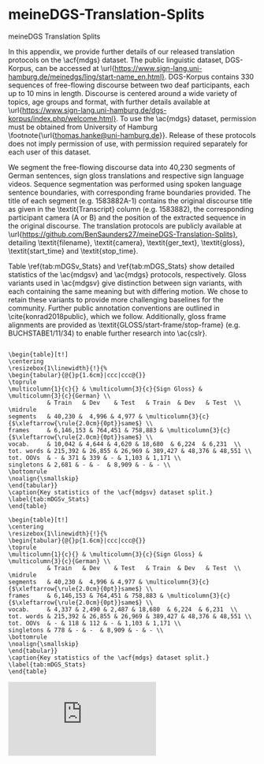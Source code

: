 # meineDGS-Translation-Splits
meineDGS Translation Splits


In this appendix, we provide further details of our released translation protocols on the \acf{mdgs} dataset. The public linguistic dataset, DGS-Korpus, can be accessed at \url{https://www.sign-lang.uni-hamburg.de/meinedgs/ling/start-name_en.html}. DGS-Korpus contains 330 sequences of free-flowing discourse between two deaf participants, each up to 10 mins in length. Discourse is centered around a wide variety of topics, age groups and format, with further details available at \url{https://www.sign-lang.uni-hamburg.de/dgs-korpus/index.php/welcome.html}. To use the \ac{mdgs} dataset, permission must be obtained from University of Hamburg \footnote{\url{thomas.hanke@uni-hamburg.de}}. Release of these protocols does not imply permission of use, with permission required separately for each user of this dataset.

 We segment the free-flowing discourse data into 40,230 segments of German sentences, sign gloss translations and respective sign language videos. Sequence segmentation was performed using spoken language sentence boundaries, with corresponding frame boundaries provided. The title of each segment (e.g. 1583882A-1) contains the original discourse title as given in the \textit{Transcript} column (e.g. 1583882), the corresponding participant camera (A or B) and the position of the extracted sequence in the original discourse. The translation protocols are publicly available at \url{https://github.com/BenSaunders27/meineDGS-Translation-Splits}, detailing \textit{filename}, \textit{camera}, \textit{ger\_text}, \textit{gloss}, \textit{start\_time} and \textit{stop\_time}.


Table \ref{tab:mDGSv_Stats} and \ref{tab:mDGS_Stats} show detailed statistics of the \ac{mdgsv} and \ac{mdgs} protocols, respectively. Gloss variants used in \ac{mdgsv} give distinction between sign variants, with each containing the same meaning but with differing motion. We chose to retain these variants to provide more challenging baselines for the community. Further public annotation conventions are outlined in \cite{konrad2018public}, which we follow. Additionally, gloss frame alignments are provided as \textit{GLOSS/start-frame/stop-frame} (e.g. BUCHSTABE1/11/34) to enable further research into \ac{cslr}.

```{=latex}

\begin{table}[t!]
\centering
\resizebox{1\linewidth}{!}{%
\begin{tabular}{@{}p{1.6cm}|ccc|ccc@{}}
\toprule
\multicolumn{1}{c}{} & \multicolumn{3}{c}{Sign Gloss} & \multicolumn{3}{c}{German} \\
           & Train   & Dev    & Test   & Train  & Dev   & Test  \\  \midrule
segments   & 40,230 &  4,996 & 4,977 & \multicolumn{3}{c}{$\xleftarrow{\rule{2.0cm}{0pt}}same$} \\
frames     & 6,146,153 & 764,451 & 758,883 & \multicolumn{3}{c}{$\xleftarrow{\rule{2.0cm}{0pt}}same$} \\
vocab.     & 10,042 & 4,644 & 4,620 & 18,680  & 6,224  & 6,231  \\
tot. words & 215,392 & 26,855 & 26,969 & 389,427 & 48,376 & 48,551 \\
tot. OOVs  & - & 371 & 339 & - & 1,103 & 1,171 \\
singletons & 2,681 & - & -  & 8,909 & - & - \\
\bottomrule
\noalign{\smallskip} 
\end{tabular}}
\caption{Key statistics of the \acf{mdgsv} dataset split.}
\label{tab:mDGSv_Stats}
\end{table}

\begin{table}[t!]
\centering
\resizebox{1\linewidth}{!}{%
\begin{tabular}{@{}p{1.6cm}|ccc|ccc@{}}
\toprule
\multicolumn{1}{c}{} & \multicolumn{3}{c}{Sign Gloss} & \multicolumn{3}{c}{German} \\
           & Train   & Dev    & Test   & Train  & Dev   & Test  \\  \midrule
segments   & 40,230 &  4,996 & 4,977 & \multicolumn{3}{c}{$\xleftarrow{\rule{2.0cm}{0pt}}same$} \\
frames     & 6,146,153 & 764,451 & 758,883 & \multicolumn{3}{c}{$\xleftarrow{\rule{2.0cm}{0pt}}same$} \\
vocab.     & 4,337 & 2,490 & 2,487 & 18,680  & 6,224  & 6,231  \\
tot. words & 215,392 & 26,855 & 26,969 & 389,427 & 48,376 & 48,551 \\
tot. OOVs  & - & 118 & 112 & - & 1,103 & 1,171 \\
singletons & 778 & - & -  & 8,909 & - & - \\
\bottomrule
\noalign{\smallskip} 
\end{tabular}}
\caption{Key statistics of the \acf{mdgs} dataset split.}
\label{tab:mDGS_Stats}
\end{table}

```

![alt text](https://https://github.com/BenSaunders27/meineDGS-Translation-Splits/edit/main/README.md?raw=true)
